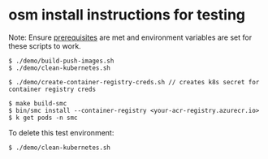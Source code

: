# osm install instructions for testing

Note: Ensure [prerequisites](https://github.com/open-service-mesh/osm/blob/master/DEMO.md#prerequisites) are met and environment variables are set for these scripts to work.

```console
$ ./demo/build-push-images.sh
$ ./demo/clean-kubernetes.sh

$ ./demo/create-container-registry-creds.sh // creates k8s secret for container registry creds

$ make build-smc
$ bin/smc install --container-registry <your-acr-registry.azurecr.io>
$ k get pods -n smc
```

To delete this test environment:
```console
$ ./demo/clean-kubernetes.sh
```
